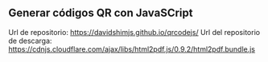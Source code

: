## Generar códigos QR con JavaSCript

Url de repositorio: https://davidshimjs.github.io/qrcodejs/
Url del repositorio de descarga: https://cdnjs.cloudflare.com/ajax/libs/html2pdf.js/0.9.2/html2pdf.bundle.js